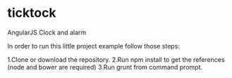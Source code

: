 # ticktock
AngularJS Clock and alarm

In order to run this little project example follow those steps:

1.Clone or download the repository.
2.Run npm install to get the references (node and bower are required)
3.Run grunt from command prompt.

